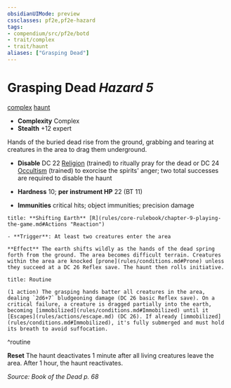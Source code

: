 ```yaml
---
obsidianUIMode: preview
cssclasses: pf2e,pf2e-hazard
tags:
- compendium/src/pf2e/botd
- trait/complex
- trait/haunt
aliases: ["Grasping Dead"]
---
```

# Grasping Dead *Hazard 5*  
[complex](rules/traits/complex.md "Complex Hazard Trait")  [haunt](rules/traits/haunt.md "Haunt Hazard Trait")  

- **Complexity** Complex
- **Stealth** +12 expert  

Hands of the buried dead rise from the ground, grabbing and tearing at creatures in the area to drag them underground.

- **Disable** DC 22 [Religion](compendium/skills.md#Religion) (trained) to ritually pray for the dead or DC 24 [Occultism](compendium/skills.md#Occultism) (trained) to exorcise the spirits' anger; two total successes are required to disable the haunt  

- **Hardness** 10; **per instrument HP** 22 (BT 11)
- **Immunities** critical hits; object immunities; precision damage

```ad-embed-ability
title: **Shifting Earth** [R](rules/core-rulebook/chapter-9-playing-the-game.md#Actions "Reaction")

- **Trigger**: At least two creatures enter the area

**Effect** The earth shifts wildly as the hands of the dead spring forth from the ground. The area becomes difficult terrain. Creatures within the area are knocked [prone](rules/conditions.md#Prone) unless they succeed at a DC 26 Reflex save. The haunt then rolls initiative.
```

```ad-pf2-summary
title: Routine

(1 action) The grasping hands batter all creatures in the area, dealing `2d6+7` bludgeoning damage (DC 26 basic Reflex save). On a critical failure, a creature is dragged partially into the earth, becoming [immobilized](rules/conditions.md#Immobilized) until it [Escapes](rules/actions/escape.md) (DC 26). If already [immobilized](rules/conditions.md#Immobilized), it's fully submerged and must hold its breath to avoid suffocation.
```
^routine

**Reset** The haunt deactivates 1 minute after all living creatures leave the area. After 1 hour, the haunt reactivates.  

*Source: Book of the Dead p. 68*